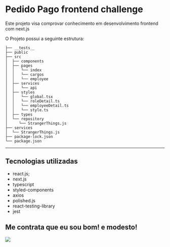 # Pedido Pago frontend challenge

Este projeto visa comprovar conhecimento em desenvolvimento frontend com next.js


O Projeto possui a seguinte estrutura:

```
├── __tests__
├── public
├── src
│  ├── components
│  ├── pages
│  │   └── index
│  │   └── cargos
│  │   └── employee
│  ├── services
│  │   └── api
│  ├── styles
│  │   └── global.tsx
│  │   └── roleDetail.ts
│  │   └── employeeDetail.ts
│  │   └── style.ts
│  ├── types
│  └── repository
│     └── StrangerThings.js
├── services
│  └── StrangerThings.js
├── package-lock.json
└── package.json
```
---

## Tecnologias utilizadas

  - react.js;
  - next.js
  - typescript
  - styled-components
  - axios
  - polished.js
  - react-testing-library
  - jest

## Me contrata que eu sou bom! e modesto!

![](https://media3.giphy.com/media/gLcUG7QiR0jpMzoNUu/giphy.gif?cid=ecf05e47wu68uvmvyl4wx87qodqdwn67hfm44ict3h0ah7oa&rid=giphy.gif&ct=g)
